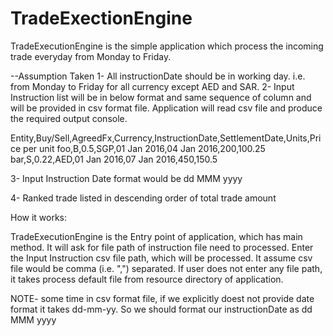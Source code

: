 # TradeExectionEngine

TradeExecutionEngine is the simple application which process the incoming trade everyday from Monday to Friday.

--Assumption Taken
1- All instructionDate should be in working day. i.e. from Monday to Friday for all currency except AED and SAR.
2- Input Instruction list will be in below format and same sequence of column and will be provided in csv format file. Application will read csv file and produce the required output console.

Entity,Buy/Sell,AgreedFx,Currency,InstructionDate,SettlementDate,Units,Price per unit
foo,B,0.5,SGP,01 Jan 2016,04 Jan 2016,200,100.25
bar,S,0.22,AED,01 Jan 2016,07 Jan 2016,450,150.5

3- Input Instruction Date format would be dd MMM yyyy

4- Ranked trade listed in descending order of total trade amount

How it works:

TradeExecutionEngine is the Entry point of application, which has main method. It will ask for file path of instruction file need to processed.
Enter the Input Instruction csv file path, which will be processed. It assume csv file would be comma (i.e. ",") separated.
If user does not enter any file path, it takes process default file from resource directory of application.

NOTE- some time in csv format file, if we explicitly doest not provide date format it takes dd-mm-yy. So we should format our instructionDate
as dd MMM yyyy

